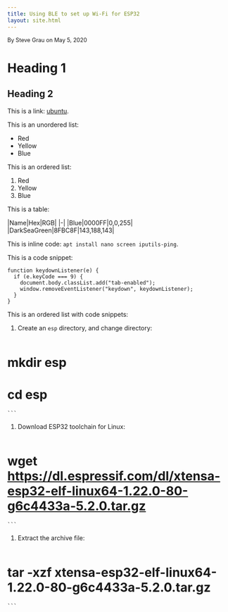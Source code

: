 ```yaml
---
title: Using BLE to set up Wi-Fi for ESP32
layout: site.html
---
```


<span style="font-size:90%;">By Steve Grau on May 5, 2020</span>

# Heading 1

## Heading 2

This is a link: [ubuntu](https://hub.docker.com/_/ubuntu).

This is an unordered list:

* Red
* Yellow
* Blue

This is an ordered list:

1. Red
1. Yellow
1. Blue

This is a table:

|Name|Hex|RGB|
|-|
|Blue|0000FF|0,0,255|
|DarkSeaGreen|8FBC8F|143,188,143|

This is inline code: `apt install nano screen iputils-ping`. 

This is a code snippet:

```
function keydownListener(e) {
  if (e.keyCode === 9) {
    document.body.classList.add("tab-enabled");
    window.removeEventListener("keydown", keydownListener);
  }
}
```

This is an ordered list with code snippets:

1. Create an ```esp``` directory, and change directory:

    ```
  # mkdir esp
  # cd esp
    ```

1. Download ESP32 toolchain for Linux:

    ```
  # wget https://dl.espressif.com/dl/xtensa-esp32-elf-linux64-1.22.0-80-g6c4433a-5.2.0.tar.gz
    ```

1. Extract the archive file:

    ```
  # tar -xzf xtensa-esp32-elf-linux64-1.22.0-80-g6c4433a-5.2.0.tar.gz
    ```
